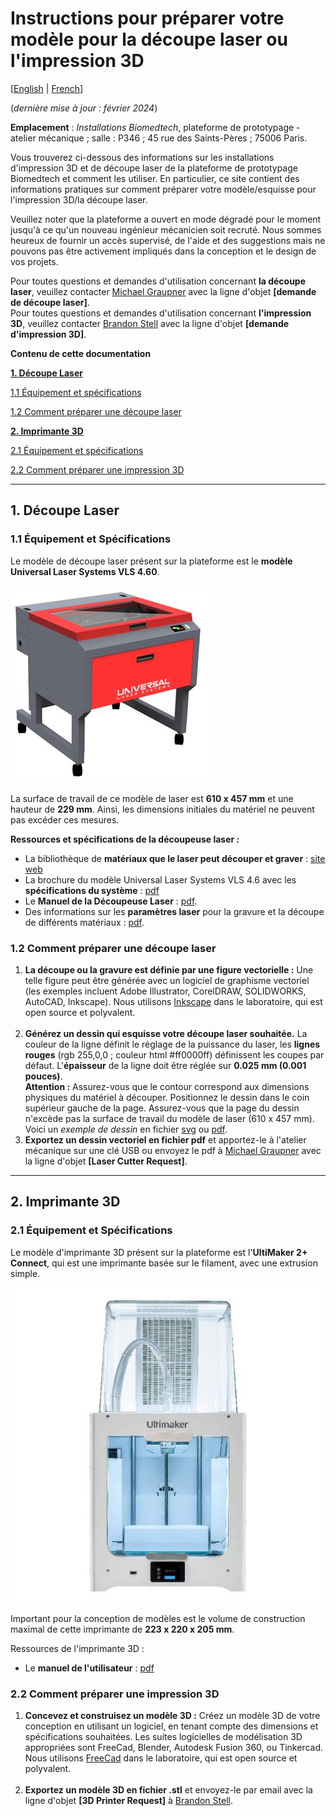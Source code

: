 # Instructions pour préparer votre modèle pour la découpe laser ou l'impression 3D

[[English](README.md) | [French](README_fr.md)]

(*dernière mise à jour : février 2024*)

**Emplacement** : *Installations Biomedtech*, plateforme de prototypage - atelier mécanique ; salle : P346 ; 45 rue des Saints-Pères ; 75006 Paris.

Vous trouverez ci-dessous des informations sur les installations d'impression 3D et de découpe laser de la plateforme de prototypage Biomedtech et comment les utiliser. En particulier, ce site contient des informations pratiques sur comment préparer votre modèle/esquisse pour l'impression 3D/la découpe laser.

Veuillez noter que la plateforme a ouvert en mode dégradé pour le moment jusqu'à ce qu'un nouveau ingénieur mécanicien soit recruté. Nous sommes heureux de fournir un accès supervisé, de l'aide et des suggestions mais ne pouvons pas être activement impliqués dans la conception et le design de vos projets.

Pour toutes questions et demandes d'utilisation concernant **la découpe laser**, veuillez contacter [Michael Graupner](mailto:michael.graupner@u-paris.fr) avec la ligne d'objet **[demande de découpe laser]**. <br>
Pour toutes questions et demandes d'utilisation concernant **l'impression 3D**, veuillez contacter [Brandon Stell](mailto:brandon.stell@u-paris.fr) avec la ligne d'objet **[demande d'impression 3D]**.

**Contenu de cette documentation**

[**1. Découpe Laser**](#1-découpe-laser)

[1.1 Équipement et spécifications](#11-équipement-et-spécifications)

[1.2 Comment préparer une découpe laser](#12-comment-préparer-une-découpe-laser)

[**2. Imprimante 3D**](#2-imprimante-3d)

[2.1 Équipement et spécifications](#21-équipement-et-spécifications)

[2.2 Comment préparer une impression 3D](#22-comment-préparer-une-impression-3d)

-----

## 1. Découpe Laser

### 1.1 Équipement et Spécifications

Le modèle de découpe laser présent sur la plateforme est le **modèle Universal Laser Systems VLS 4.60**.

![Modèle Universal Laser Systems VLS 4.60](misc/laser-img.jpg)

La surface de travail de ce modèle de laser est **610 x 457 mm** et une hauteur de **229 mm**. Ainsi, les dimensions initiales du matériel ne peuvent pas excéder ces mesures.

**Ressources et spécifications de la découpeuse laser :** <br>

* La bibliothèque de **matériaux que le laser peut découper et graver** : [site web](https://www.ulsinc.com/material/materials-library)
* La brochure du modèle Universal Laser Systems VLS 4.6 avec les **spécifications du système** : [pdf](misc/Brochure_ULS_VLS4.60.pdf)
* Le **Manuel de la Découpeuse Laser** : [pdf](misc/VLS460_Laser_Cutter_Manual.pdf).
* Des informations sur les **paramètres laser** pour la gravure et la découpe de différents matériaux : [pdf](misc/Universal-Laser-Engraver-Settings-1_13_2020.pdf).

### 1.2 Comment préparer une découpe laser

1. **La découpe ou la gravure est définie par une figure vectorielle :** Une telle figure peut être générée avec un logiciel de graphisme vectoriel (les exemples incluent Adobe Illustrator, CorelDRAW, SOLIDWORKS, AutoCAD, Inkscape). Nous utilisons [Inkscape](https://inkscape.org/) dans le laboratoire, qui est open source et polyvalent. <br><br>
2. **Générez un dessin qui esquisse votre découpe laser souhaitée.** La couleur de la ligne définit le réglage de la puissance du laser, les **lignes rouges** (rgb 255,0,0 ; couleur html #ff0000ff) définissent les coupes par défaut. L'**épaisseur** de la ligne doit être réglée sur **0.025 mm (0.001 pouces)**. <br> **Attention :** Assurez-vous que le contour correspond aux dimensions physiques du matériel à découper. Positionnez le dessin dans le coin supérieur gauche de la page. Assurez-vous que la page du dessin n'excède pas la surface de travail du modèle de laser (610 x 457 mm). <br>
   Voici un *exemple de dessin* en fichier [svg](misc/mirrorShape.svg) ou [pdf](misc/mirrorShape.pdf).
3. **Exportez un dessin vectoriel en fichier pdf** et apportez-le à l'atelier mécanique sur une clé USB ou envoyez le pdf à [Michael Graupner](mailto:michael.graupner@u-paris.fr) avec la ligne d'objet **[Laser Cutter Request]**.

----

## 2. Imprimante 3D

### 2.1 Équipement et Spécifications

Le modèle d'imprimante 3D présent sur la plateforme est l'**UltiMaker 2+ Connect**, qui est une imprimante basée sur le filament, avec une extrusion simple.

![UltiMaker 2+ Connect](misc/printer-img.png)

Important pour la conception de modèles est le volume de construction maximal de cette imprimante de **223 x 220 x 205 mm**.

Ressources de l'imprimante 3D : <br>

* Le **manuel de l'utilisateur** : [pdf](misc/EN-Ultimaker_2_Connect-User_manual.pdf)

### 2.2 Comment préparer une impression 3D

1. **Concevez et construisez un modèle 3D :** Créez un modèle 3D de votre conception en utilisant un logiciel, en tenant compte des dimensions et spécifications souhaitées. Les suites logicielles de modélisation 3D appropriées sont FreeCad, Blender, Autodesk Fusion 360, ou Tinkercad. Nous utilisons [FreeCad](https://www.freecad.org/) dans le laboratoire, qui est open source et polyvalent. <br><br>
2. **Exportez un modèle 3D en fichier .stl** et envoyez-le par email avec la ligne d'objet **[3D Printer Request]** à [Brandon Stell](mailto:brandon.stell@u-paris.fr).